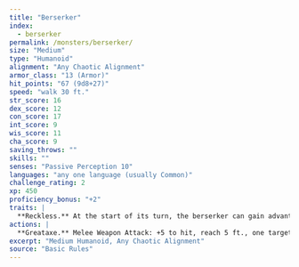 ```yaml
---
title: "Berserker"
index:
  - berserker
permalink: /monsters/berserker/
size: "Medium"
type: "Humanoid"
alignment: "Any Chaotic Alignment"
armor_class: "13 (Armor)"
hit_points: "67 (9d8+27)"
speed: "walk 30 ft."
str_score: 16
dex_score: 12
con_score: 17
int_score: 9
wis_score: 11
cha_score: 9
saving_throws: ""
skills: ""
senses: "Passive Perception 10"
languages: "any one language (usually Common)"
challenge_rating: 2
xp: 450
proficiency_bonus: "+2"
traits: |
  **Reckless.** At the start of its turn, the berserker can gain advantage on all melee weapon attack rolls during that turn, but attack rolls against it have advantage until the start of its next turn.
actions: |
  **Greataxe.** Melee Weapon Attack: +5 to hit, reach 5 ft., one target. Hit: 9 (1d12 + 3) slashing damage.
excerpt: "Medium Humanoid, Any Chaotic Alignment"
source: "Basic Rules"
---
```

